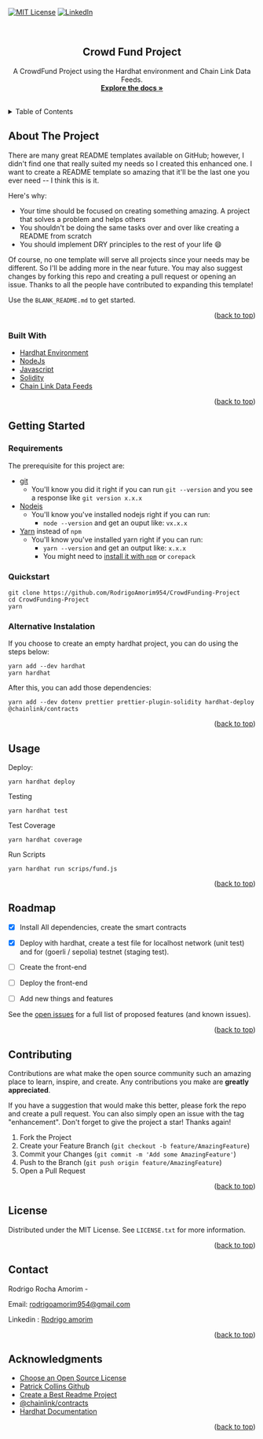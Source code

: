 <!-- Improved compatibility of back to top link: See: https://github.com/RodrigoAmorim954/CrowdFunding-Project -->
<a name="readme-top"></a>
<!--
*** Thanks for checking out the Best-README-Template. If you have a suggestion
*** that would make this better, please fork the repo and create a pull request
*** or simply open an issue with the tag "enhancement".
*** Don't forget to give the project a star!
*** Thanks again! Now go create something AMAZING! :D
-->



<!-- PROJECT SHIELDS -->
<!--
*** I'm using markdown "reference style" links for readability.
*** Reference links are enclosed in brackets [ ] instead of parentheses ( ).
*** See the bottom of this document for the declaration of the reference variables
*** for contributors-url, forks-url, etc. This is an optional, concise syntax you may use.
*** https://www.markdownguide.org/basic-syntax/#reference-style-links
-->


[![MIT License][license-shield]][license-url]
[![LinkedIn][linkedin-shield]][linkedin-url]



<!-- PROJECT LOGO -->
<br />
<div align="center">
  <a href="https://github.com/RodrigoAmorim954/CrowdFunding-Project">
  </a>

  <h2 align="center">Crowd Fund Project</h2>

  <p align="center">
    A CrowdFund Project using the Hardhat environment and Chain Link Data Feeds.
    <br />
    <a href="https://github.com/RodrigoAmorim954/CrowdFunding-Project"><strong>Explore the docs »</strong></a>
    <br />
    <br />
  </p>
</div>



<!-- TABLE OF CONTENTS -->
<details>
  <summary>Table of Contents</summary>
  <ol>
    <li>
      <a href="#about-the-project">About The Project</a>
      <ul>
        <li><a href="#built-with">Built With</a></li>
      </ul>
    </li>
    <li>
      <a href="#getting-started">Getting Started</a>
      <ul>
        <li><a href="#requirements">Requirements</a></li>
        <li><a href="#quickstart">Quickstart</a></li>
        <li><a href="#alternative-instalation">Alternative Instalation</a></li>
      </ul>
    </li>
    <li><a href="#usage">Usage</a></li>
    <li><a href="#roadmap">Roadmap</a></li>
    <li><a href="#contributing">Contributing</a></li>
    <li><a href="#license">License</a></li>
    <li><a href="#contact">Contact</a></li>
    <li><a href="#acknowledgments">Acknowledgments</a></li>
  </ol>
</details>



<!-- ABOUT THE PROJECT -->
## About The Project

There are many great README templates available on GitHub; however, I didn't find one that really suited my needs so I created this enhanced one. I want to create a README template so amazing that it'll be the last one you ever need -- I think this is it.

Here's why:
* Your time should be focused on creating something amazing. A project that solves a problem and helps others
* You shouldn't be doing the same tasks over and over like creating a README from scratch
* You should implement DRY principles to the rest of your life :smile:

Of course, no one template will serve all projects since your needs may be different. So I'll be adding more in the near future. You may also suggest changes by forking this repo and creating a pull request or opening an issue. Thanks to all the people have contributed to expanding this template!

Use the `BLANK_README.md` to get started.

<p align="right">(<a href="#readme-top">back to top</a>)</p>



### Built With



* [Hardhat Environment](https://hardhat.org/docs)
* [NodeJs](https://nodejs.org/en)
* [Javascript](https://developer.mozilla.org/pt-BR/docs/Web/JavaScript)
* [Solidity](https://docs.soliditylang.org/en/v0.8.19/)
* [Chain Link Data Feeds](https://docs.chain.link/data-feeds/)


<p align="right">(<a href="#readme-top">back to top</a>)</p>



<!-- GETTING STARTED -->
## Getting Started


### Requirements

The prerequisite for this project are:

- [git](https://git-scm.com/book/en/v2/Getting-Started-Installing-Git)
  - You'll know you did it right if you can run `git --version` and you see a response like `git version x.x.x`
- [Nodejs](https://nodejs.org/en/)
  - You'll know you've installed nodejs right if you can run:
    - `node --version` and get an ouput like: `vx.x.x`
- [Yarn](https://yarnpkg.com/getting-started/install) instead of `npm`
  - You'll know you've installed yarn right if you can run:
    - `yarn --version` and get an output like: `x.x.x`
    - You might need to [install it with `npm`](https://classic.yarnpkg.com/lang/en/docs/install/) or `corepack`
    
### Quickstart

```
git clone https://github.com/RodrigoAmorim954/CrowdFunding-Project
cd CrowdFunding-Project
yarn
```


### Alternative Instalation

If you choose to create an empty hardhat project, you can do using the steps below:

```
yarn add --dev hardhat
yarn hardhat
```
After this, you can add those dependencies: 

```
yarn add --dev dotenv prettier prettier-plugin-solidity hardhat-deploy @chainlink/contracts 
```
<p align="right">(<a href="#readme-top">back to top</a>)</p>

## Usage

Deploy:

```
yarn hardhat deploy
```

Testing

```
yarn hardhat test
```

Test Coverage

```
yarn hardhat coverage
```

Run Scripts
```
yarn hardhat run scrips/fund.js
```


<p align="right">(<a href="#readme-top">back to top</a>)</p>



<!-- ROADMAP -->
## Roadmap

- [x] Install All dependencies, create the smart contracts
- [x] Deploy with hardhat, create a test file for localhost network (unit test)  and for (goerli / sepolia) testnet (staging test).
- [ ] Create the front-end
- [ ] Deploy the front-end
- [ ] Add new things and features


See the [open issues](https://github.com/RodrigoAmorim954/CrowdFunding-Project/issues) for a full list of proposed features (and known issues).

<p align="right">(<a href="#readme-top">back to top</a>)</p>



<!-- CONTRIBUTING -->
## Contributing

Contributions are what make the open source community such an amazing place to learn, inspire, and create. Any contributions you make are **greatly appreciated**.

If you have a suggestion that would make this better, please fork the repo and create a pull request. You can also simply open an issue with the tag "enhancement".
Don't forget to give the project a star! Thanks again!

1. Fork the Project
2. Create your Feature Branch (`git checkout -b feature/AmazingFeature`)
3. Commit your Changes (`git commit -m 'Add some AmazingFeature'`)
4. Push to the Branch (`git push origin feature/AmazingFeature`)
5. Open a Pull Request

<p align="right">(<a href="#readme-top">back to top</a>)</p>



<!-- LICENSE -->
## License

Distributed under the MIT License. See `LICENSE.txt` for more information.

<p align="right">(<a href="#readme-top">back to top</a>)</p>



<!-- CONTACT -->
## Contact

Rodrigo Rocha Amorim -

Email:  rodrigoamorim954@gmail.com

Linkedin : [Rodrigo amorim](https://www.linkedin.com/in/rodrigo-amoriim/)

<p align="right">(<a href="#readme-top">back to top</a>)</p>



<!-- ACKNOWLEDGMENTS -->
## Acknowledgments


* [Choose an Open Source License](https://choosealicense.com)
* [Patrick Collins Github](https://github.com/PatrickAlphaC)
* [Create a Best Readme Project](https://github.com/othneildrew/Best-README-Template)
* [@chainlink/contracts](https://github.com/smartcontractkit/chainlink)
* [Hardhat Documentation](https://hardhat.org/docs)


<p align="right">(<a href="#readme-top">back to top</a>)</p>



<!-- MARKDOWN LINKS & IMAGES -->
<!-- https://www.markdownguide.org/basic-syntax/#reference-style-links -->
[issues-shield]: https://img.shields.io/github/issues/othneildrew/Best-README-Template.svg?style=for-the-badge
[issues-url]: https://github.com/RodrigoAmorim954/CrowdFunding-Project/issues
[license-shield]: https://img.shields.io/github/license/othneildrew/Best-README-Template.svg?style=for-the-badge
[license-url]: https://github.com/othneildrew/Best-README-Template/blob/master/LICENSE.txt
[linkedin-shield]: https://img.shields.io/badge/-LinkedIn-black.svg?style=for-the-badge&logo=linkedin&colorB=555
[linkedin-url]: https://www.linkedin.com/in/rodrigo-amoriim/
[product-screenshot]: images/screenshot.png
[Next.js]: https://img.shields.io/badge/next.js-000000?style=for-the-badge&logo=nextdotjs&logoColor=white
[Next-url]: https://nextjs.org/
[React.js]: https://img.shields.io/badge/React-20232A?style=for-the-badge&logo=react&logoColor=61DAFB
[React-url]: https://reactjs.org/
[Vue.js]: https://img.shields.io/badge/Vue.js-35495E?style=for-the-badge&logo=vuedotjs&logoColor=4FC08D
[Vue-url]: https://vuejs.org/
[Angular.io]: https://img.shields.io/badge/Angular-DD0031?style=for-the-badge&logo=angular&logoColor=white
[Angular-url]: https://angular.io/
[Svelte.dev]: https://img.shields.io/badge/Svelte-4A4A55?style=for-the-badge&logo=svelte&logoColor=FF3E00
[Svelte-url]: https://svelte.dev/
[Laravel.com]: https://img.shields.io/badge/Laravel-FF2D20?style=for-the-badge&logo=laravel&logoColor=white
[Laravel-url]: https://laravel.com
[Bootstrap.com]: https://img.shields.io/badge/Bootstrap-563D7C?style=for-the-badge&logo=bootstrap&logoColor=white
[Bootstrap-url]: https://getbootstrap.com
[JQuery.com]: https://img.shields.io/badge/jQuery-0769AD?style=for-the-badge&logo=jquery&logoColor=white
[JQuery-url]: https://jquery.com 
